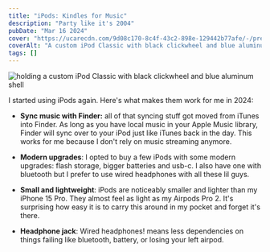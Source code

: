 ```yaml
---
title: "iPods: Kindles for Music"
description: "Party like it's 2004"
pubDate: "Mar 16 2024"
cover: "https://ucarecdn.com/9d08c170-8c4f-43c2-898e-129442b77afe/-/preview/1000x666/"
coverAlt: "A custom iPod Classic with black clickwheel and blue aluminum shell"
tags: []
---
```


![holding a custom iPod Classic with black clickwheel and blue aluminum shell](https://ucarecdn.com/1ae8ed29-0922-4769-b329-fc63dfe09a21/-/preview/1000x666/)

I started using iPods again. Here's what makes them work for me in 2024:

- **Sync music with Finder:** all of that syncing stuff got moved from iTunes into Finder. As long as you have local music in your Apple Music library, Finder will sync over to your iPod just like iTunes back in the day. This works for me because I don't rely on music streaming anymore.

- **Modern upgrades**: I opted to buy a few iPods with some modern upgrades: flash storage, bigger batteries and usb-c. I also have one with bluetooth but I prefer to use wired headphones with all these lil guys.

- **Small and lightweight**: iPods are noticeably smaller and lighter than my iPhone 15 Pro. They almost feel as light as my Airpods Pro 2. It's surprising how easy it is to carry this around in my pocket and forget it's there.

- **Headphone jack**: Wired headphones! means less dependencies on things failing like bluetooth, battery, or losing your left airpod.
